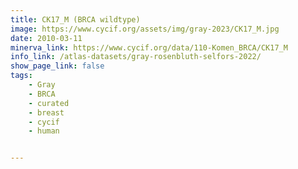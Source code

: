 ```yaml
---
title: CK17_M (BRCA wildtype)
image: https://www.cycif.org/assets/img/gray-2023/CK17_M.jpg
date: 2010-03-11
minerva_link: https://www.cycif.org/data/110-Komen_BRCA/CK17_M
info_link: /atlas-datasets/gray-rosenbluth-selfors-2022/
show_page_link: false
tags:
    - Gray
    - BRCA
    - curated
    - breast
    - cycif
    - human


---
```

